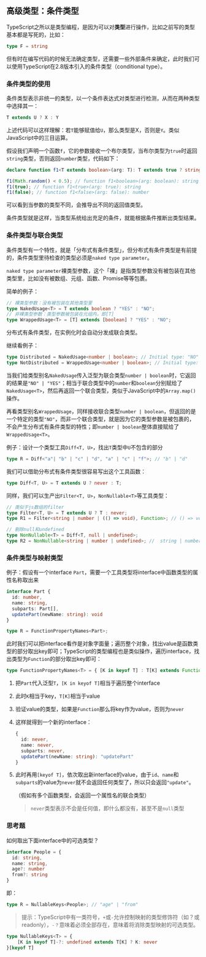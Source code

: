 ## 高级类型：条件类型

TypeScript之所以是类型编程，是因为可以对**类型**进行操作，比如之前写的类型基本都是写死的，比如：

```typescript
type F = string
```

但有时在编写代码的时候无法确定类型，还需要一些外部条件来确定，此时我们可以使用TypeScript在2.8版本引入的条件类型（conditional type）。

### 条件类型的使用

条件类型表示非统一的类型，以一个条件表达式对类型进行检测，从而在两种类型中选择其一：

```typescript
T extends U ? X : Y
```

上述代码可以这样理解：若`T`能够赋值给`U`，那么类型是X，否则是`Y`。类似JavaScript中的三目运算。

假设我们声明一个函数`f`，它的参数接收一个布尔类型，当布尔类型为`true`时返回`string`类型，否则返回`number`类型，代码如下：

```typescript
declare function f1<T extends boolean>(arg: T): T extends true ? string : number;

f1(Math.random() < 0.5); // function f1<boolean>(arg: boolean): string | number
f1(true); // function f1<true>(arg: true): string
f1(false); // function f1<false>(arg: false): number
```

可以看到当参数的类型不同，会推导出不同的返回值类型。

条件类型就是这样，当类型系统给出充足的条件，就能根据条件推断出类型结果。



### 条件类型与联合类型

条件类型有一个特性，就是「分布式有条件类型」，但分布式有条件类型是有前提的，条件类型里待检查的类型必须是`naked type parameter`。

`naked type parameter`裸类型参数，这个「裸」是指类型参数没有被包装在其他类型里，比如没有被数组、元组、函数、Promise等等包裹。

简单的例子：

```typescript
// 裸类型参数：没有被包装在其他类型里
type NakedUsage<T> = T extends boolean ? "YES" : "NO";
// 非裸类型参数：类型参数被包装在元组内，即[T]
type WrappedUsage<T> = [T] extends [boolean] ? "YES" : "NO";
```

分布式有条件类型，在实例化时会自动分发成联合类型。

继续看例子：

```typescript
type Distributed = NakedUsage<number | boolean>; // Initial type: "NO" | "YES"
type NotDistributed = WrappedUsage<number | boolean>; // Initial type: "NO" 
```

当我们给类型别名`NakedUsage`传入泛型为联合类型`number | boolean`时，它返回的结果是`"NO" | "YES"`；相当于联合类型中的`number`和`boolean`分别赋给了`NakedUsage<T>`，然后再返回一个联合类型，类似于JavaScript中的`Array.map()`操作。

再看类型别名`WrappedUsage`，同样接收联合类型`number | boolean`，但返回的是一个特定的类型`"NO"`，而非一个联合类型，就是因为它的类型参数是被包裹的，不会产生分布式有条件类型的特性；即`number | boolean`整体直接赋给了`WrappedUsage<T>`。

例子：设计一个类型工具`Diff<T, U>`，找出`T`类型中`U`不包含的部分

```typescript
type R = Diff<"a"| "b" | "c" | "d", "a" | "c" | "f">; // "b" | "d"
```

我们可以借助分布式有条件类型很容易写出这个工具函数：

```typescript
type Diff<T, U> = T extends U ? never : T;
```

同样，我们可以生产出`Filter<T, U>`，`NonNullable<T>`等工具类型：

```typescript
// 类似于js数组的filter
type Filter<T, U> = T extends U ? T : never;
type R1 = Filter<string | number | (() => void), Function>; // () => void

// 剔除null和undefined
type NonNullable<T> = Diff<T, null | undefined>;
type R2 = NonNullable<string | number | undefined>; //  string | number
```



### 条件类型与映射类型

例子：假设有一个interface `Part`，需要一个工具类型将interface中函数类型的属性名称取出来

```typescript
interface Part {
  id: number,
  name: string,
  subparts: Part[],
  updatePart(newName: string): void
}

type R = FunctionPropertyNames<Part>;
```

此时我们可以把interface看作是对象字面量；遍历整个对象，找出value是函数类型的部分取出key即可；TypeScript的类型编程也是类似操作，遍历interface，找出类型为`Function`的部分取出key即可：

```typescript
type FunctionPropertyNames<T> = { [K in keyof T] : T[K] extends Function ? K : never }[keyof T]
```

1. 把`Part`代入泛型`T`，`[K in keyof T]`相当于遍历整个interface

2. 此时`K`相当于key，`T[K]`相当于value

3. 验证value的类型，如果是`Function`那么将key作为value，否则为`never`

4. 这样就得到一个新的interface：

   ```typescript
   {
     id: never,
     name: never,
     subparts: never,
     updatePart(newName: string): "updatePart"
   }
   ```

5. 此时再用`[keyof T]`，依次取出新interface的value，由于`id`、`name`和`subparts`的value为`never`就不会返回任何类型了，所以只会返回`"update"`。

   （假如有多个函数类型，会返回一个属性名的联合类型）

   > `never`类型表示不会是任何值，即什么都没有，甚至不是`null`类型



### 思考题

如何取出下面interface中的可选类型？

```typescript
interface People = {
  id: string,
  name: string,
  age?: number
  from?: string
}
```

即：

```typescript
type R = NullableKeys<People>; // "age" | "from"
```

> 提示：TypeScript中有一类符号，`+`或`-`允许控制映射的类型修饰符（如？或readonly），`-？`意味着必须全部存在，意味着将消除类型映射的可选类型。

```typescript
type NullableKeys<T> = {
    [K in keyof T]-?: undefined extends T[K] ? K: never
}[keyof T]
```


